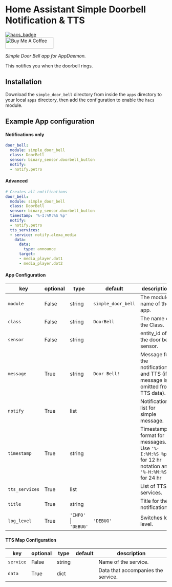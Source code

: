 # Home Assistant Simple Doorbell Notification & TTS

[![hacs_badge](https://img.shields.io/badge/HACS-Default-orange.svg?style=for-the-badge)](https://github.com/custom-components/hacs)
<br><a href="https://www.buymeacoffee.com/Petro31" target="_blank"><img src="https://cdn.buymeacoffee.com/buttons/default-black.png" width="150px" height="35px" alt="Buy Me A Coffee" style="height: 35px !important;width: 150px !important;" ></a>

_Simple Door Bell app for AppDaemon._

This notifies you when the doorbell rings. 

## Installation

Download the `simple_door_bell` directory from inside the `apps` directory to your local `apps` directory, then add the configuration to enable the `hacs` module.

## Example App configuration

#### Notifications only
```yaml
door_bell:
  module: simple_door_bell
  class: DoorBell
  sensor: binary_sensor.doorbell_button
  notify:
  - notify.petro
```

#### Advanced 
```yaml
# Creates all notifications
door_bell:
  module: simple_door_bell
  class: DoorBell
  sensor: binary_sensor.doorbell_button
  timestamp: '%-I:%M:%S %p'
  notify:
  - notify.petro
  tts_services:
  - service: notify.alexa_media
    data:
      data:
        type: announce
      target: 
      - media_player.dot1
      - media_player.dot2
```

#### App Configuration
key | optional | type | default | description
-- | -- | -- | -- | --
`module` | False | string | `simple_door_bell` | The module name of the app.
`class` | False | string | `DoorBell` | The name of the Class.
`sensor` | False | string | | entity_id of the door bell sensor.
`message`| True | string | `Door Bell!` | Message for the notification and TTS (if message is omitted from TTS data).
`notify` | True | list | | Notification list for simple message.
`timestamp` | True | string | | Timestamp format for messages.  Use `'%-I:%M:%S %p'` for 12 hr notation and `'%-H:%M:%S'` for 24 hr 
`tts_services` | True | list | | List of TTS services.
`title` | True | string | | Title for the notifications.
`log_level` | True | `'INFO'` &#124; `'DEBUG'` | `'DEBUG'` | Switches log level.

#### TTS Map Configuration
key | optional | type | default | description
-- | -- | -- | -- | --
`service` | False | string | | Name of the service.
`data` | True | dict | | Data that accompanies the service.
